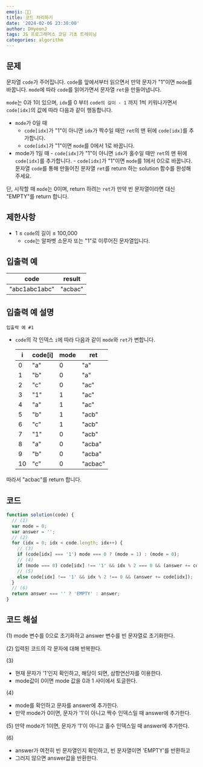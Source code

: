 ```yaml
---
emoji: 🧑‍💻
title: 코드 처리하기
date: '2024-02-06 23:30:00'
author: DHyeonJ
tags: JS 프로그래머스 코딩 기초 트레이닝
categories: algorithm
---
```


## 문제

문자열 `code`가 주어집니다.
`code`를 앞에서부터 읽으면서 만약 문자가 "1"이면 `mode`를 바꿉니다. `mode`에 따라 `code`를 읽어가면서 문자열 `ret`을 만들어냅니다.

`mode`는 0과 1이 있으며, `idx`를 0 부터 `code의 길이 - 1` 까지 1씩 키워나가면서 `code[idx]`의 값에 따라 다음과 같이 행동합니다.

- `mode`가 0일 때
  - `code[idx]`가 "1"이 아니면 `idx`가 짝수일 때만 `ret`의 맨 뒤에 `code[idx]`를 추가합니다.
  - `code[idx]`가 "1"이면 `mode`를 0에서 1로 바꿉니다.
- mode가 1일 때 - `code[idx]`가 "1"이 아니면 `idx`가 홀수일 때만 `ret`의 맨 뒤에 `code[idx]`를 추가합니다. - `code[idx]`가 "1"이면 `mode`를 1에서 0으로 바꿉니다.
  문자열 `code`를 통해 만들어진 문자열 `ret`를 return 하는 solution 함수를 완성해 주세요.

단, 시작할 때 `mode`는 0이며, return 하려는 `ret`가 만약 빈 문자열이라면 대신 "EMPTY"를 return 합니다.

## 제한사항

- 1 ≤ `code`의 길이 ≤ 100,000
  - `code`는 알파벳 소문자 또는 "1"로 이루어진 문자열입니다.

## 입출력 예

| code          | result  |
| ------------- | ------- |
| "abc1abc1abc" | "acbac" |

## 입출력 예 설명

`입출력 예 #1`

- `code`의 각 인덱스 `i`에 따라 다음과 같이 `mode`와 `ret`가 변합니다.

  | i   | code[i] | mode | ret     |
  | --- | ------- | ---- | ------- |
  | 0   | "a"     | 0    | "a"     |
  | 1   | "b"     | 0    | "a"     |
  | 2   | "c"     | 0    | "ac"    |
  | 3   | "1"     | 1    | "ac"    |
  | 4   | "a"     | 1    | "ac"    |
  | 5   | "b"     | 1    | "acb"   |
  | 6   | "c"     | 1    | "acb"   |
  | 7   | "1"     | 0    | "acb"   |
  | 8   | "a"     | 0    | "acba"  |
  | 9   | "b"     | 0    | "acba"  |
  | 10  | "c"     | 0    | "acbac" |

따라서 "acbac"를 return 합니다.

## 코드

```js
function solution(code) {
  // (1)
  var mode = 0;
  var answer = '';
  // (2)
  for (idx = 0; idx < code.length; idx++) {
    // (3)
    if (code[idx] === '1') mode === 0 ? (mode = 1) : (mode = 0);
    // (4)
    if (mode === 0) code[idx] !== '1' && idx % 2 === 0 && (answer += code[idx]);
    // (5)
    else code[idx] !== '1' && idx % 2 !== 0 && (answer += code[idx]);
  }
  // (6)
  return answer === '' ? 'EMPTY' : answer;
}
```

## 코드 해설

(1) mode 변수를 0으로 초기화하고 answer 변수를 빈 문자열로 초기화한다.

(2) 입력된 코드의 각 문자에 대해 반복한다.

(3)

- 현재 문자가 '1'인지 확인하고, 해당이 되면, 삼항연산자를 이용한다.
- mode값이 0이면 mode 값을 0과 1 사이에서 토글한다.

(4)

- mode를 확인하고 문자를 answer에 추가한다.
- 만약 mode가 0이면, 문자가 '1'이 아니고 짝수 인덱스일 때 answer에 추가한다.

(5) 만약 mode가 1이면, 문자가 '1'이 아니고 홀수 인덱스일 때 answer에 추가한다.

(6)

- answer가 여전히 빈 문자열인지 확인하고, 빈 문자열이면 'EMPTY'를 반환하고
- 그러지 않으면 answer값을 반환한다.

```toc

```
